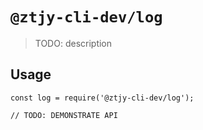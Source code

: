 # `@ztjy-cli-dev/log`

> TODO: description

## Usage

```
const log = require('@ztjy-cli-dev/log');

// TODO: DEMONSTRATE API
```
